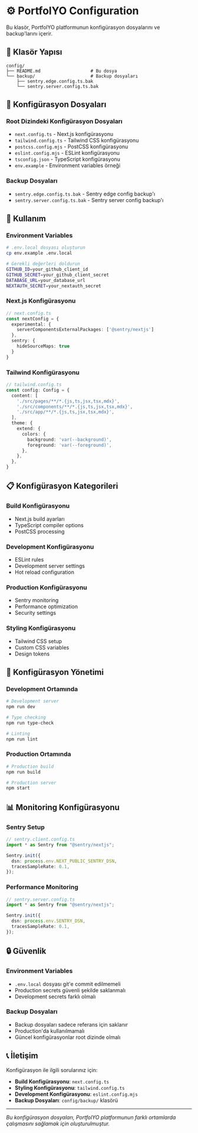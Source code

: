 # ⚙️ PortfolYO Configuration

Bu klasör, PortfolYO platformunun konfigürasyon dosyalarını ve backup'larını içerir.

## 📁 Klasör Yapısı

```
config/
├── README.md                   # Bu dosya
└── backup/                     # Backup dosyaları
    ├── sentry.edge.config.ts.bak
    └── sentry.server.config.ts.bak
```

## 🔧 Konfigürasyon Dosyaları

### **Root Dizindeki Konfigürasyon Dosyaları**
- `next.config.ts` - Next.js konfigürasyonu
- `tailwind.config.ts` - Tailwind CSS konfigürasyonu
- `postcss.config.mjs` - PostCSS konfigürasyonu
- `eslint.config.mjs` - ESLint konfigürasyonu
- `tsconfig.json` - TypeScript konfigürasyonu
- `env.example` - Environment variables örneği

### **Backup Dosyaları**
- `sentry.edge.config.ts.bak` - Sentry edge config backup'ı
- `sentry.server.config.ts.bak` - Sentry server config backup'ı

## 🚀 Kullanım

### **Environment Variables**
```bash
# .env.local dosyası oluşturun
cp env.example .env.local

# Gerekli değerleri doldurun
GITHUB_ID=your_github_client_id
GITHUB_SECRET=your_github_client_secret
DATABASE_URL=your_database_url
NEXTAUTH_SECRET=your_nextauth_secret
```

### **Next.js Konfigürasyonu**
```typescript
// next.config.ts
const nextConfig = {
  experimental: {
    serverComponentsExternalPackages: ['@sentry/nextjs']
  },
  sentry: {
    hideSourceMaps: true
  }
}
```

### **Tailwind Konfigürasyonu**
```typescript
// tailwind.config.ts
const config: Config = {
  content: [
    './src/pages/**/*.{js,ts,jsx,tsx,mdx}',
    './src/components/**/*.{js,ts,jsx,tsx,mdx}',
    './src/app/**/*.{js,ts,jsx,tsx,mdx}',
  ],
  theme: {
    extend: {
      colors: {
        background: 'var(--background)',
        foreground: 'var(--foreground)',
      },
    },
  },
}
```

## 📋 Konfigürasyon Kategorileri

### **Build Konfigürasyonu**
- Next.js build ayarları
- TypeScript compiler options
- PostCSS processing

### **Development Konfigürasyonu**
- ESLint rules
- Development server settings
- Hot reload configuration

### **Production Konfigürasyonu**
- Sentry monitoring
- Performance optimization
- Security settings

### **Styling Konfigürasyonu**
- Tailwind CSS setup
- Custom CSS variables
- Design tokens

## 🔧 Konfigürasyon Yönetimi

### **Development Ortamında**
```bash
# Development server
npm run dev

# Type checking
npm run type-check

# Linting
npm run lint
```

### **Production Ortamında**
```bash
# Production build
npm run build

# Production server
npm start
```

## 📊 Monitoring Konfigürasyonu

### **Sentry Setup**
```typescript
// sentry.client.config.ts
import * as Sentry from "@sentry/nextjs";

Sentry.init({
  dsn: process.env.NEXT_PUBLIC_SENTRY_DSN,
  tracesSampleRate: 0.1,
});
```

### **Performance Monitoring**
```typescript
// sentry.server.config.ts
import * as Sentry from "@sentry/nextjs";

Sentry.init({
  dsn: process.env.SENTRY_DSN,
  tracesSampleRate: 0.1,
});
```

## 🔒 Güvenlik

### **Environment Variables**
- `.env.local` dosyası git'e commit edilmemeli
- Production secrets güvenli şekilde saklanmalı
- Development secrets farklı olmalı

### **Backup Dosyaları**
- Backup dosyaları sadece referans için saklanır
- Production'da kullanılmamalı
- Güncel konfigürasyonlar root dizinde olmalı

## 📞 İletişim

Konfigürasyon ile ilgili sorularınız için:
- **Build Konfigürasyonu**: `next.config.ts`
- **Styling Konfigürasyonu**: `tailwind.config.ts`
- **Development Konfigürasyonu**: `eslint.config.mjs`
- **Backup Dosyaları**: `config/backup/` klasörü

---

*Bu konfigürasyon dosyaları, PortfolYO platformunun farklı ortamlarda çalışmasını sağlamak için oluşturulmuştur.* 